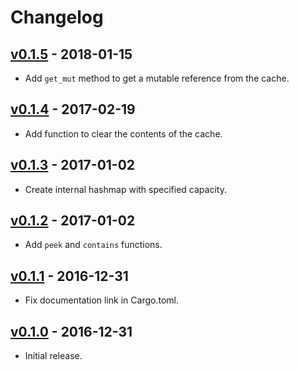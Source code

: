 # Changelog

## [v0.1.5](https://github.com/jeromefroe/lru-rs/tree/0.1.4) - 2018-01-15

* Add `get_mut` method to get a mutable reference from the cache.

## [v0.1.4](https://github.com/jeromefroe/lru-rs/tree/0.1.4) - 2017-02-19

* Add function to clear the contents of the cache.

## [v0.1.3](https://github.com/jeromefroe/lru-rs/tree/0.1.3) - 2017-01-02

* Create internal hashmap with specified capacity.

## [v0.1.2](https://github.com/jeromefroe/lru-rs/tree/0.1.2) - 2017-01-02

* Add `peek` and `contains` functions.

## [v0.1.1](https://github.com/jeromefroe/lru-rs/tree/0.1.1) - 2016-12-31

* Fix documentation link in Cargo.toml.

## [v0.1.0](https://github.com/jeromefroe/lru-rs/tree/0.1.0) - 2016-12-31

* Initial release.
